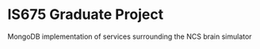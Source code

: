 IS675 Graduate Project
===============================================================================

MongoDB implementation of services surrounding the NCS brain simulator
